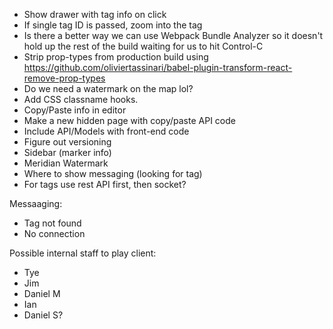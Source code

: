 - Show drawer with tag info on click
- If single tag ID is passed, zoom into the tag
- Is there a better way we can use Webpack Bundle Analyzer so it doesn't hold up
  the rest of the build waiting for us to hit Control-C
- Strip prop-types from production build using
  <https://github.com/oliviertassinari/babel-plugin-transform-react-remove-prop-types>
- Do we need a watermark on the map lol?
- Add CSS classname hooks.
- Copy/Paste info in editor
- Make a new hidden page with copy/paste API code
- Include API/Models with front-end code
- Figure out versioning
- Sidebar (marker info)
- Meridian Watermark
- Where to show messaging (looking for tag)
- For tags use rest API first, then socket?

Messaaging:

- Tag not found
- No connection

Possible internal staff to play client:

- Tye
- Jim
- Daniel M
- Ian
- Daniel S?
